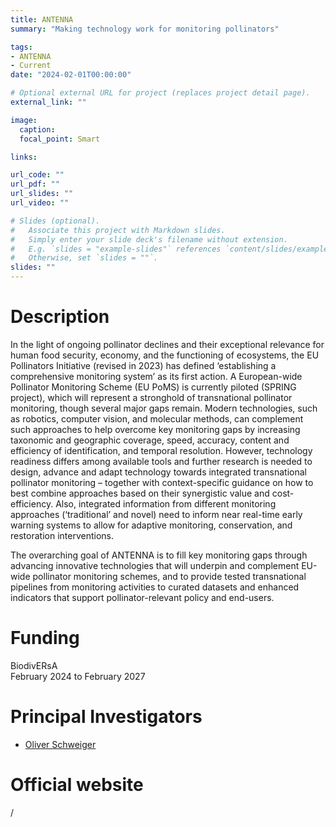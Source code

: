 ```yaml
---
title: ANTENNA
summary: "Making technology work for monitoring pollinators"

tags:
- ANTENNA
- Current
date: "2024-02-01T00:00:00"

# Optional external URL for project (replaces project detail page).
external_link: ""

image:
  caption: 
  focal_point: Smart

links:

url_code: ""
url_pdf: ""
url_slides: ""
url_video: ""

# Slides (optional).
#   Associate this project with Markdown slides.
#   Simply enter your slide deck's filename without extension.
#   E.g. `slides = "example-slides"` references `content/slides/example-slides.md`.
#   Otherwise, set `slides = ""`.
slides: ""
---
```


# Description
In the light of ongoing pollinator declines and their exceptional relevance for human food security, economy, and the functioning of ecosystems, the EU Pollinators Initiative (revised in 2023) has defined ‘establishing a comprehensive monitoring system’ as its first action. A European-wide Pollinator Monitoring Scheme (EU PoMS) is currently piloted (SPRING project), which will represent a stronghold of transnational pollinator monitoring, though several major gaps remain. Modern technologies, such as robotics, computer vision, and molecular methods, can complement such approaches to help overcome key monitoring gaps by increasing taxonomic and geographic coverage, speed, accuracy, content and efficiency of identification, and temporal resolution. However, technology readiness differs among available tools and further research is needed to design, advance and adapt technology towards integrated transnational pollinator monitoring – together with context-specific guidance on how to best combine approaches based on their synergistic value and cost- efficiency. Also, integrated information from different monitoring approaches (‘traditional’ and novel) need to inform near real-time early warning systems to allow for adaptive monitoring, conservation, and restoration interventions.

The overarching goal of ANTENNA is to fill key monitoring gaps through advancing innovative technologies that will underpin and complement EU-wide pollinator monitoring schemes, and to provide tested transnational pipelines from monitoring activities to curated datasets and enhanced indicators that support pollinator-relevant policy and end-users.

# Funding
BiodivERsA  
February 2024 to February 2027

# Principal Investigators
- [Oliver Schweiger](https://www.ufz.de/index.php?en=38591)

# Official website
/
